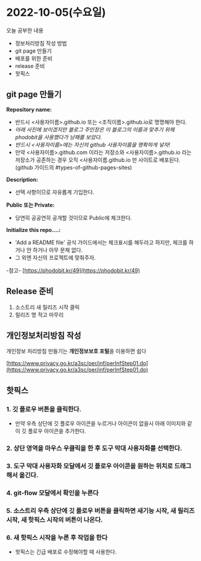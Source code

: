# 2022-10-05(수요일)

오늘 공부한 내용

- 정보처리방침 작성 방법
- git page 만들기
- 배포를 위한 준비
- release 준비
- 핫픽스

## git page 만들기

**Repository name:**

- 반드시 <사용자이름>.github.io 또는 <조직이름>.github.io로 명명해야 한다.
- *아래 사진에 보이겠지만 블로그 주인장은 이 블로그의 이름과 맞추기 위해 phodobit을 사용했다가 낭패를 보았다.*
- *반드시 <사용자이름>에는 자신의 github 사용자이름을 명확하게 넣자!*
- 만약 <사용자이름>.github.com 이라는 저장소와 <사용자이름>.github.io 라는 저장소가 공존하는 경우 오직 <사용자이름.github.io 만 사이트로 배포된다. (github 가이드의 #types-of-github-pages-sites)

**Description:**

- 선택 사항이므로 자유롭게 기입한다.

**Public 또는 Private:**

- 당연히 공공연히 공개할 것이므로 Public에 체크한다.

**Initialize this repo....:**

- 'Add a README file' 공식 가이드에서는 체크표시를 해두라고 하지만, 체크를 하거나 안 하거나 아무 문제 없다.
- 그 외엔 자신의 프로젝트에 맞춰주자.

-참고- [https://phodobit.kr/49](https://phodobit.kr/49)

## Release 준비

1. 소스트리 새 릴리즈 시작 클릭
2. 릴리즈 명 적고 마무리

## 개인정보처리방침 작성

개인정보 처리방침 만들기는 **개인정보보호 포털**을 이용하면 쉽다

[https://www.privacy.go.kr/a3sc/per/inf/perInfStep01.do](https://www.privacy.go.kr/a3sc/per/inf/perInfStep01.do)

## 핫픽스

### 1. 깃 플로우 버튼을 클릭한다.

- 만약 우측 상단에 깃 플로우 아이콘을 누르거나 아이콘이 없을시 아래 이미지와 같이 깃 플로우 아이콘을 추가한다.

### 2. 상단 영역을 마우스 우클릭을 한 후 도구 막대 사용자화를 선택한다.

### 3. 도구 막대 사용자화 모달에서 깃 플로우 아이콘을 원하는 위치로 드래그 해서 옮긴다.

### 4. git-flow 모달에서 확인을 누른다

### 5. 소스트리 우측 상단에 깃 플로우 버튼을 클릭하면 새기능 시작, 새 릴리즈 시작, 새 핫픽스 시작의 버튼이 나온다.

### 6. 새 핫픽스 시작을 누른 후 작업을 한다

- 핫픽스는 긴급 배포로 수정해야할 때 사용한다.